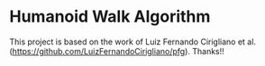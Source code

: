 # Humanoid Walk Algorithm

This project is based on the work of Luiz Fernando Cirigliano et al. (https://github.com/LuizFernandoCirigliano/pfg). Thanks!!
